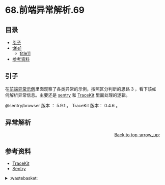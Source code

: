 # 68.前端异常解析.69
## <a name="index"></a> 目录
- [引子](#start)
- [title1](#title1)
  - [title11](#title11)
- [参考资料](#reference)


## <a name="start"></a> 引子
在[前端异常示例][url-blog-68]里面观察了各类异常的示例，按照区分判断的思路 3 ，看下该如何解析异常信息。主要还是 [sentry][url-github-2] 和 [TraceKit][url-github-1] 里面处理的逻辑。

@sentry/browser 版本 ： 5.9.1 。
TraceKit 版本： 0.4.6 。

## <a name="title1"></a> 异常解析





<div align="right"><a href="#index">Back to top :arrow_up:</a></div>

## <a name="reference"></a> 参考资料
- [TraceKit][url-github-1]
- [Sentry][url-github-2]

[url-github-1]:https://github.com/csnover/TraceKit
[url-github-2]:https://github.com/getsentry/sentry
[url-blog-68]:https://github.com/XXHolic/blog/issues/68

[url-local-rail]:./images/n/rail.png

<details>
<summary>:wastebasket:</summary>

![n-poster][url-local-poster]

</details>

[url-book]:https://book.douban.com/subject/26916012/
[url-local-poster]:./images/n/poster.jpg
